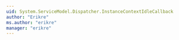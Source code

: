```yaml
---
uid: System.ServiceModel.Dispatcher.InstanceContextIdleCallback
author: "Erikre"
ms.author: "erikre"
manager: "erikre"
---
```

